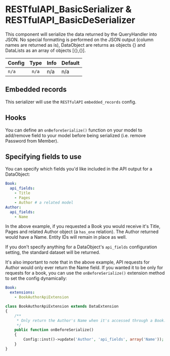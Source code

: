 # RESTfulAPI_BasicSerializer & RESTfulAPI_BasicDeSerializer

This component will serialize the data returned by the QueryHandler into JSON. No special formatting is performed on the JSON output (column names are returned as is), DataObject are returns as objects {} and DataLists as an array of objects [{},{}].

Config | Type | Info | Default
--- | :---: | --- | ---
`n/a` | `n/a` | n/a | n/a


## Embedded records

This serializer will use the `RESTfulAPI` `embedded_records` config.


## Hooks

You can define an `onBeforeSerialize()` function on your model to add/remove field to your model before being serialized (i.e. remove Password from Member).

## Specifying fields to use

You can specify which fields you'd like included in the API output for a DataObject:

```yaml
Book:
  api_fields:
    - Title
    - Pages
    - Author # a related model
Author:
  api_fields:
    - Name
```

In the above example, if you requested a Book you would receive it's Title, Pages and related Author object (a
`has_one` relation). The Author returned would have a Name. Entity IDs will remain in place as well.

If you don't specify anything for a DataObject's `api_fields` configuration setting, the standard dataset will be
returned.

It's also important to note that in the above example, API requests for Author would only ever return the Name field.
If you wanted it to be only for requests for a book, you can use the `onBeforeSerialize()` extension method to set
the config dynamically:

```yaml
Book:
  extensions:
    - BookAuthorApiExtension
```

```php
class BookAuthorApiExtension extends DataExtension
{
    /**
     * Only return the Author's Name when it's accessed through a Book.
     */
    public function onBeforeSerialize()
    {
        Config::inst()->update('Author', 'api_fields', array('Name'));
    }
}
```
